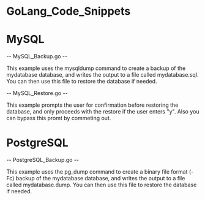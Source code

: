 # GoLang_Code_Snippets

# MySQL

-- MySQL_Backup.go --

This example uses the mysqldump command to create a backup of the mydatabase database, and writes the output to a file called mydatabase.sql. You can then use this file to restore the database if needed.

-- MySQL_Restore.go --

This example prompts the user for confirmation before restoring the database, and only proceeds with the restore if the user enters "y". Also you can bypass this promt by commeting out.

# PostgreSQL

-- PostgreSQL_Backup.go --

This example uses the pg_dump command to create a binary file format (-Fc) backup of the mydatabase database, and writes the output to a file called mydatabase.dump. You can then use this file to restore the database if needed.



